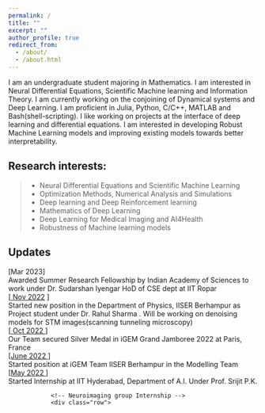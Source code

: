 ```yaml
---
permalink: /
title: ""
excerpt: ""
author_profile: true
redirect_from: 
  - /about/
  - /about.html
---
```


I am an undergraduate student majoring in Mathematics. I am interested in Neural Differential Equations, Scientific Machine learning and Information Theory. I am currently working on the conjoining of Dynamical systems and Deep Learning. I am proficient in Julia, Python, C/C++, MATLAB and Bash(shell-scripting). I like working on projects at the interface of deep learning and differential equations. I am interested in developing Robust Machine Learning models and improving existing models towards better interpretability.


Research interests:
------  
>* Neural Differential Equations and Scientific Machine Learning
>* Optimization Methods, Numerical Analysis and Simulations
>* Deep learning and Deep Reinforcement learning
>* Mathematics of Deep Learning
>* Deep Learning for Medical Imaging and AI4Health
>* Robustness of Machine learning models




Updates
------
<section id="updates" class="home-section ">
    <div class="container ">
    <div class="col-xs-12 col-md-12" style="height: 280px; margin: 0em; overflow-y: auto;">
    <!-- <div class="col-xs-0 col-md-4 section-heading "></div> -->
            <div class="col-xs-12 col-md-12" style="height: 280px; margin: 0em; overflow-y: auto;">
            <!-- CS 131 CA 
                <div class="row">
                  <div class="col-xs-4 col-md-3 update-dates">[Sep 2022]</div>
                  <div class="col">
                   Started as a Course Assistant for the Computer Vision foundations course (<a href="http://vision.stanford.edu/teaching/cs131_fall2223/">CS 131</a>) at Stanford</div>
                </div>-->
            <!-- ICML PODS Workshop 
                <div class="row">
                  <div class="col-xs-4 col-md-3 update-dates">[Jun 2022]</div>
                  <div class="col">
                   Our <a href="https://anshkhurana.github.io/files/ICML_PODS.pdf">paper</a> on "What can we do with just the source model? A simple knowledge extraction framework" has been accepted to the <a href="https://sites.google.com/corp/view/icml-2022-pods"> ICML 2022 workshop on Principles of Distribution Shift </a> </div>
                </div>-->
                <!-- ICLR 2022 Blog Post
                <div class="row">
                  <div class="col-xs-4 col-md-3 update-dates">[Apr 2022]</div>
                  <div class="col">
                   Our <a href="https://iclr-blog-track.github.io/2022/03/25/emergent-symbols/"> Blog Post</a> on Symbolic Binding in Neural Networks through Factorized Memory Systems has been accepted to the <a href="https://iclr-blog-track.github.io/"> ICLR 2022 Blog Post Track</a></div>  
                </div> -->
                <!-- ISBI 2022 best paper 
                <div class="row">
                  <div class="col-xs-4 col-md-3 update-dates">[Mar 2022]</div>
                  <div class="col">
                  Our paper on "Semi-Supervised Deep Expectation-Maximization for Low-Dose PET-CT" received the <a href="https://biomedicalimaging.org/2022/best-paper-awards/"> best paper award </a> at <a href="https://biomedicalimaging.org/2022/">IEEE ISBI 2022</a>
                  </div>
                </div>-->
                <!-- ISBI 2022 paper
                <div class="row">
                  <div class="col-xs-4 col-md-3 update-dates">[Jan 2022]</div>
                  <div class="col">
                  Our paper on "Semi-Supervised Deep Expectation-Maximization for Low-Dose PET-CT" has been accepted for Oral Presentation at <a href="https://biomedicalimaging.org/2022/">IEEE ISBI 2022</a>
                  </div> 
                </div> -->
                <!-- SITA Pre-Print
                <div class="row">
                <div class="col-xs-4 col-md-3 update-dates">[Dec 2021]</div>
                  <div class="col"> Our new preprint on "SITA: Single Image Test-time Adaptation" is available on <a href="https://arxiv.org/abs/2112.02355">arxiv</a> </div>
                </div> -->
                <!-- NSDA Pre-Print 
                <div class="row">
                <div class="col-xs-4 col-md-3 update-dates">[Dec 2021]</div>
                  <div class="col"> Our new preprint on "Unsupervised Adaptation of Semantic Segmentation Models without Source Data" is available on <a href="https://arxiv.org/abs/2112.02359">arxiv</a> </div>
                </div>-->
                <!-- Research Excellence Award
                <div class="row">
                  <div class="col-xs-4 col-md-3 update-dates">[Aug 2021]</div>
                  <div class="col">Received the Research Excellence Award for my Bachelor Thesis</div>
                </div> -->
                <!-- IITB Graduation-->
                <div class="row">
                  <div class="col-xs-4 col-md-3 update-dates">[Mar 2023]</div>
                  <div class="col">Awarded Summer Research Fellowship by Indian Academy of Sciences to work under Dr. Sudarshan Iyengar HoD of CSE dept at IIT Ropar</div>
                </div> 
                <div class="row">
                <div class="col-xs-4 col-md-3 update-dates">[<a href> Nov 2022</a> ]</div>
                  <div class="col"> Started new position in the  Department of Physics, IISER Berhampur as Project student under Dr. Rahul Sharma . Will be working on denoising models for STM images(scanning tunneling microscopy)  </div>
                </div>
                <!-- Silver medal iGEM Grand Jamboree 2022 -->
                <div class="row">
                  <div class="col-xs-4 col-md-3 update-dates">[<a href> Oct 2022 </a> ]</div>
                  <div class="col"> Our Team secured Silver Medal  in iGEM Grand Jamboree 2022 at Paris, France </div>
                </div>
                <!-- GCPR acceptance 
                <div class="row">
                <div class="col-xs-4 col-md-3 update-dates">[Oct 2020]</div>
                  <div class="col"> Our paper on <a href="https://ieeexplore.ieee.org/document/9413049">Learning Image Inpainting from Incomplete Images using Self-Supervision</a> was accepted at ICPR 2020 </div>
                </div>-->
                <!-- Institute Academic Prize
                <div class="row">
                <div class="col-xs-4 col-md-3 update-dates">[Aug 2020]</div>
                  <div class="col"> Received the Institute Academic Prize at IIT Bombay </div>
                </div> -->
                <!-- GCPR acceptance
                <div class="row">
                <div class="col-xs-4 col-md-3 update-dates">[Aug 2020]</div>
                  <div class="col"> Our paper on <a href="https://link.springer.com/chapter/10.1007/978-3-030-71278-5_13">Multi-stage Fusion for One-Click Segmentation</a> was accepted as Spotlight for GCPR 2020 </div>
                </div> -->
                <!-- BMVC acceptance
                <div class="row">
                <div class="col-xs-4 col-md-3 update-dates">[July 2020]</div>
                  <div class="col"> Our paper on <a href="https://www.bmvc2020-conference.com/conference/papers/paper_0702.html">Two-in-One Refinement for Interactive Segmentation</a> was accepted at BMVC 2020 </div>
                </div> -->
                <!-- CIKM acceptance
                <div class="row">
                <div class="col-xs-4 col-md-3 update-dates">[July 2020]</div>
                  <div class="col"> Our paper on <a href="https://dl.acm.org/doi/abs/10.1145/3340531.3411886">Selecting Influential Features by a Learnable Content-Aware Linear Threshold Model</a> was accepted at CIKM 2020 </div>
                </div> -->
                <!-- iGEM Team IISER Berhampur-->
               <div class="row">
                <div class="col-xs-4 col-md-3 update-dates">[<a href>June 2022 </a>]</div>
                  <div class="col"> Started position at iGEM Team IISER Berhampur  in the Modelling Team</div>
                </div>
                <!-- IIT Hyderabad Internship -->
                <div class="row">
                <div class="col-xs-4 col-md-3 update-dates">[<a href>May 2022 </a>]</div>
                  <div class="col"> Started Internship at IIT Hyderabad, Department of A.I. Under Prof. Srijit P.K. </div>
                </div>
                <!-- Department of Physics IISER Berhampur Internship -->
                
                <!-- Neuroimaging group Internship -->
                <div class="row">
                <div class="col-xs-4 col-md-3 update-dates">[ <a href>March 2022</a>]</div>
                  <div class="col"> Started position as undergraduate student researcher in the NeuroImaging and Brain Research Group, IISER Berhampur under Dr. Vivek Tiwari 
                  </div>
                </div>
            </div>
      </div>
      </div>
</section>


<!---

## 🛠️ Languages and Tools
### Programming Languages  

<div>
  <img src="https://cdn.jsdelivr.net/gh/devicons/devicon/icons/java/java-original.svg" title="Java" alt="Java" width="40" height="40"/>&nbsp;
  <img src="https://cdn.jsdelivr.net/gh/devicons/devicon/icons/c/c-original.svg" title="C" alt="C" width="40" height="40"/>&nbsp;
  <img src="https://cdn.jsdelivr.net/gh/devicons/devicon/icons/cplusplus/cplusplus-original.svg" title="C++" alt="C++" width="40" height="40"/>&nbsp;
  <img src="https://cdn.jsdelivr.net/gh/devicons/devicon/icons/matlab/matlab-original.svg" title="Matlab" alt="Matlab" width="40" height="40"/>&nbsp;
  <img src="https://cdn.jsdelivr.net/gh/devicons/devicon/icons/julia/julia-original.svg" title="Julia" alt="Julia" width="40" height="40"/>&nbsp;
  <img src="https://cdn.jsdelivr.net/gh/devicons/devicon/icons/python/python-original.svg" title="Python" alt="Python" width="40" height="40"/>&nbsp;
  <img src="https://cdn.jsdelivr.net/gh/devicons/devicon/icons/r/r-original.svg" title="R" alt="R" width="40" height="40"/>&nbsp;
  
</div>


### Scientific Computing Packages and Environments  


<div>
  <img src="https://cdn.jsdelivr.net/gh/devicons/devicon/icons/numpy/numpy-original.svg" title="NumPy" alt="NumPy" width="40" height="40"/>&nbsp;
  <img src="https://scipy.org/images/logo.svg" title="SciPy" alt="SciPy" width="40" height="40"/>&nbsp;
  <img src="https://cdn.jsdelivr.net/gh/devicons/devicon/icons/pandas/pandas-original.svg" title="Pandas" alt="Pandas" width="40" height="40"/>&nbsp;
  <img src="https://cdn.jsdelivr.net/gh/devicons/devicon/icons/tensorflow/tensorflow-original.svg" title="TensorFlow" alt="TensorFlow" width="40" height="40"/>&nbsp;
  <img src="https://upload.wikimedia.org/wikipedia/commons/1/10/PyTorch_logo_icon.svg" title="PyTorch" alt="PyTorch" width="40" height="40"/>&nbsp;
  <img src="https://avatars.githubusercontent.com/u/81121?v=4" title="PyMC3" alt="PyMC3" width="40" height="40"/>&nbsp;
  <img src="https://cdn.jsdelivr.net/gh/devicons/devicon/icons/rstudio/rstudio-original.svg" title="RStudio" alt="RStudio" width="40" height="40"/>&nbsp;
  <img src="https://cdn.jsdelivr.net/gh/devicons/devicon/icons/jupyter/jupyter-original-wordmark.svg" title="Jupyter" alt="Jupyter" width="40" height="40"/>&nbsp;
</div>

## Web Devlopment Tools
<div>
  <img src="https://cdn.jsdelivr.net/gh/devicons/devicon/icons/javascript/javascript-original.svg" title="JavaScript" alt="JavaScript" width="40" height="40"/>&nbsp;
  <img src="https://cdn.jsdelivr.net/gh/devicons/devicon/icons/css3/css3-original-wordmark.svg" title="CSS" alt="CSS" width="40" height="40"/>&nbsp;
  <img src="https://cdn.jsdelivr.net/gh/devicons/devicon/icons/html5/html5-original-wordmark.svg" title="HTML5" alt="HTML" width="40" height="40"/>&nbsp;


</div>

--->


